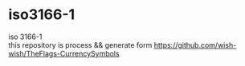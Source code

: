 # iso3166-1
iso 3166-1 <br/>
this repository is process && generate form https://github.com/wish-wish/TheFlags-CurrencySymbols
